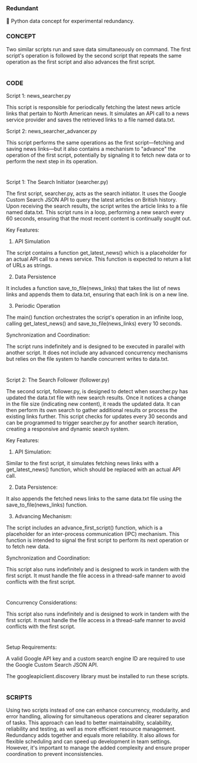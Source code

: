 ### Redundant

👥 Python data concept for experimental redundancy.

### CONCEPT

Two similar scripts run and save data simultaneously on command. The first script's operation is followed by the second script that repeats the same operation as the first script and also advances the first script.

#

### CODE

Script 1: news_searcher.py

This script is responsible for periodically fetching the latest news article links that pertain to North American news. It simulates an API call to a news service provider and saves the retrieved links to a file named data.txt.

Script 2: news_searcher_advancer.py

This script performs the same operations as the first script—fetching and saving news links—but it also contains a mechanism to "advance" the operation of the first script, potentially by signaling it to fetch new data or to perform the next step in its operation.

#

Script 1: The Search Initiator (searcher.py)

The first script, searcher.py, acts as the search initiator. It uses the Google Custom Search JSON API to query the latest articles on British history. Upon receiving the search results, the script writes the article links to a file named data.txt. This script runs in a loop, performing a new search every 60 seconds, ensuring that the most recent content is continually sought out.

Key Features:

1. API Simulation

The script contains a function get_latest_news() which is a placeholder for an actual API call to a news service. This function is expected to return a list of URLs as strings.

2. Data Persistence

It includes a function save_to_file(news_links) that takes the list of news links and appends them to data.txt, ensuring that each link is on a new line.

3. Periodic Operation

The main() function orchestrates the script's operation in an infinite loop, calling get_latest_news() and save_to_file(news_links) every 10 seconds.

Synchronization and Coordination:

The script runs indefinitely and is designed to be executed in parallel with another script. It does not include any advanced concurrency mechanisms but relies on the file system to handle concurrent writes to data.txt.

#

Script 2: The Search Follower (follower.py)

The second script, follower.py, is designed to detect when searcher.py has updated the data.txt file with new search results. Once it notices a change in the file size (indicating new content), it reads the updated data. It can then perform its own search to gather additional results or process the existing links further. This script checks for updates every 30 seconds and can be programmed to trigger searcher.py for another search iteration, creating a responsive and dynamic search system.

Key Features:

1. API Simulation: 

Similar to the first script, it simulates fetching news links with a get_latest_news() function, which should be replaced with an actual API call.

2. Data Persistence: 

It also appends the fetched news links to the same data.txt file using the save_to_file(news_links) function.

3. Advancing Mechanism: 

The script includes an advance_first_script() function, which is a placeholder for an inter-process communication (IPC) mechanism. This function is intended to signal the first script to perform its next operation or to fetch new data.

Synchronization and Coordination:

This script also runs indefinitely and is designed to work in tandem with the first script. It must handle the file access in a thread-safe manner to avoid conflicts with the first script.

#

Concurrency Considerations: 

This script also runs indefinitely and is designed to work in tandem with the first script. It must handle the file access in a thread-safe manner to avoid conflicts with the first script.

#

Setup Requirements:

A valid Google API key and a custom search engine ID are required to use the Google Custom Search JSON API.

The googleapiclient.discovery library must be installed to run these scripts.

#

### SCRIPTS

Using two scripts instead of one can enhance concurrency, modularity, and error handling, allowing for simultaneous operations and clearer separation of tasks. This approach can lead to better maintainability, scalability, reliability and testing, as well as more efficient resource management. Redundancy adds together and equals more reliability. It also allows for flexible scheduling and can speed up development in team settings. However, it's important to manage the added complexity and ensure proper coordination to prevent inconsistencies. 
